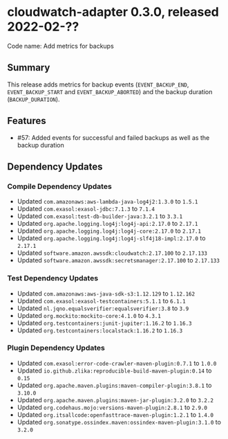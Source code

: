 # cloudwatch-adapter 0.3.0, released 2022-02-??

Code name: Add metrics for backups

## Summary

This release adds metrics for backup events (`EVENT_BACKUP_END`, `EVENT_BACKUP_START` and `EVENT_BACKUP_ABORTED`) and the backup duration (`BACKUP_DURATION`).

## Features

* #57: Added events for successful and failed backups as well as the backup duration

## Dependency Updates

### Compile Dependency Updates

* Updated `com.amazonaws:aws-lambda-java-log4j2:1.3.0` to `1.5.1`
* Updated `com.exasol:exasol-jdbc:7.1.3` to `7.1.4`
* Updated `com.exasol:test-db-builder-java:3.2.1` to `3.3.1`
* Updated `org.apache.logging.log4j:log4j-api:2.17.0` to `2.17.1`
* Updated `org.apache.logging.log4j:log4j-core:2.17.0` to `2.17.1`
* Updated `org.apache.logging.log4j:log4j-slf4j18-impl:2.17.0` to `2.17.1`
* Updated `software.amazon.awssdk:cloudwatch:2.17.100` to `2.17.133`
* Updated `software.amazon.awssdk:secretsmanager:2.17.100` to `2.17.133`

### Test Dependency Updates

* Updated `com.amazonaws:aws-java-sdk-s3:1.12.129` to `1.12.162`
* Updated `com.exasol:exasol-testcontainers:5.1.1` to `6.1.1`
* Updated `nl.jqno.equalsverifier:equalsverifier:3.8` to `3.9`
* Updated `org.mockito:mockito-core:4.1.0` to `4.3.1`
* Updated `org.testcontainers:junit-jupiter:1.16.2` to `1.16.3`
* Updated `org.testcontainers:localstack:1.16.2` to `1.16.3`

### Plugin Dependency Updates

* Updated `com.exasol:error-code-crawler-maven-plugin:0.7.1` to `1.0.0`
* Updated `io.github.zlika:reproducible-build-maven-plugin:0.14` to `0.15`
* Updated `org.apache.maven.plugins:maven-compiler-plugin:3.8.1` to `3.10.0`
* Updated `org.apache.maven.plugins:maven-jar-plugin:3.2.0` to `3.2.2`
* Updated `org.codehaus.mojo:versions-maven-plugin:2.8.1` to `2.9.0`
* Updated `org.itsallcode:openfasttrace-maven-plugin:1.2.1` to `1.4.0`
* Updated `org.sonatype.ossindex.maven:ossindex-maven-plugin:3.1.0` to `3.2.0`
